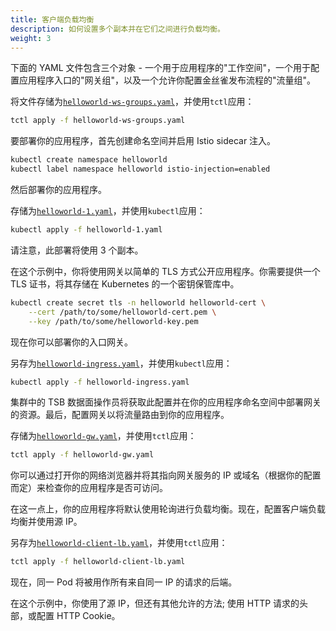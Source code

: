 ```yaml
---
title: 客户端负载均衡
description: 如何设置多个副本并在它们之间进行负载均衡。
weight: 3
---
```


下面的 YAML 文件包含三个对象 - 一个用于应用程序的"工作空间"，一个用于配置应用程序入口的"网关组"，以及一个允许你配置金丝雀发布流程的"流量组"。

将文件存储为[`helloworld-ws-groups.yaml`](../../../assets/howto/helloworld-ws-groups.yaml)，并使用`tctl`应用：

```bash
tctl apply -f helloworld-ws-groups.yaml
```

要部署你的应用程序，首先创建命名空间并启用 Istio sidecar 注入。

```bash
kubectl create namespace helloworld
kubectl label namespace helloworld istio-injection=enabled
```

然后部署你的应用程序。

存储为[`helloworld-1.yaml`](../../../assets/howto/helloworld-1.yaml)，并使用`kubectl`应用：

```bash
kubectl apply -f helloworld-1.yaml
```

请注意，此部署将使用 3 个副本。

在这个示例中，你将使用网关以简单的 TLS 方式公开应用程序。你需要提供一个 TLS 证书，将其存储在 Kubernetes 的一个密钥保管库中。

```bash
kubectl create secret tls -n helloworld helloworld-cert \
    --cert /path/to/some/helloworld-cert.pem \
    --key /path/to/some/helloworld-key.pem
```

现在你可以部署你的入口网关。

另存为[`helloworld-ingress.yaml`](../../../assets/howto/helloworld-ingress.yaml)，并使用`kubectl`应用：

```bash
kubectl apply -f helloworld-ingress.yaml
```

集群中的 TSB 数据面操作员将获取此配置并在你的应用程序命名空间中部署网关的资源。最后，配置网关以将流量路由到你的应用程序。

存储为[`helloworld-gw.yaml`](../../../assets/howto/helloworld-gw.yaml)，并使用`tctl`应用：
```bash
tctl apply -f helloworld-gw.yaml
```

你可以通过打开你的网络浏览器并将其指向网关服务的 IP 或域名（根据你的配置而定）来检查你的应用程序是否可访问。

在这一点上，你的应用程序将默认使用轮询进行负载均衡。现在，配置客户端负载均衡并使用源 IP。

另存为[`helloworld-client-lb.yaml`](../../../assets/howto/helloworld-client-lb.yaml)，并使用`tctl`应用：

```bash
tctl apply -f helloworld-client-lb.yaml
```

现在，同一 Pod 将被用作所有来自同一 IP 的请求的后端。

在这个示例中，你使用了源 IP，但还有其他允许的方法; 使用 HTTP 请求的头部，或配置 HTTP Cookie。
